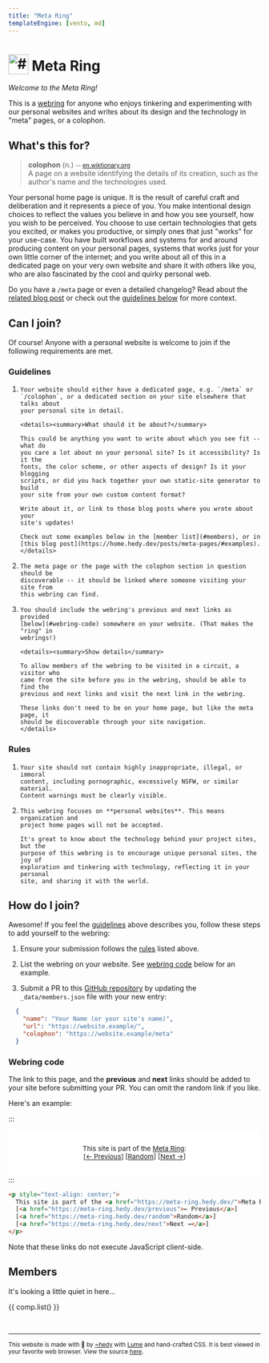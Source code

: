 ```yaml
---
title: "Meta Ring"
templateEngine: [vento, md]
---
```


<h1><a href="#"><img alt="#" style="vertical-align: text-bottom;" src="/icon-192.png" width="40" height="40" /></a> Meta Ring</h1>

*Welcome to the Meta Ring!*

This is a [webring](https://en.wikipedia.org/wiki/Webring) for anyone who enjoys
tinkering and experimenting with our personal websites and writes about its
design and the technology in "meta" pages, or a colophon.

## What's this for?

> **colophon** (n.)
> <small>-- [en.wiktionary.org](https://en.wiktionary.org/wiki/colophon#Noun)</small><br/>
> A page on a website identifying the details of its creation, such as the
> author's name and the technologies used.

Your personal home page is unique. It is the result of careful craft and
deliberation and it represents a piece of you. You make intentional design
choices to reflect the values you believe in and how you see yourself, how you
wish to be perceived. You choose to use certain technologies that gets you
excited, or makes you productive, or simply ones that just "works" for your
use-case. You have built workflows and systems for and around producing content
on your personal pages, systems that works just for your own little corner of
the internet; and you write about all of this in a dedicated page on your very
own website and share it with others like you, who are also fascinated by the
cool and quirky personal web.

Do you have a `/meta` page or even a detailed changelog? Read about the [related
blog post](https://home.hedy.dev/posts/meta-pages/) or check out the [guidelines
below](#guidelines) for more context.

## Can I join?

Of course! Anyone with a personal website is welcome to join if the following
requirements are met.

### Guidelines

<ol>
  <li>

    Your website should either have a dedicated page, e.g. `/meta` or
    `/colophon`, or a dedicated section on your site elsewhere that talks about
    your personal site in detail.

    <details><summary>What should it be about?</summary>

    This could be anything you want to write about which you see fit -- what do
    you care a lot about on your personal site? Is it accessibility? Is it the
    fonts, the color scheme, or other aspects of design? Is it your blogging
    scripts, or did you hack together your own static-site generator to build
    your site from your own custom content format?

    Write about it, or link to those blog posts where you wrote about your
    site's updates!

    Check out some examples below in the [member list](#members), or in
    [this blog post](https://home.hedy.dev/posts/meta-pages/#examples).
    </details>
  </li>
  <li>

    The meta page or the page with the colophon section in question should be
    discoverable -- it should be linked where someone visiting your site from
    this webring can find.
  </li>
  <li>

    You should include the webring's previous and next links as provided
    [below](#webring-code) somewhere on your website. (That makes the "ring" in
    webrings!)

    <details><summary>Show details</summary>

    To allow members of the webring to be visited in a circuit, a visitor who
    came from the site before you in the webring, should be able to find the
    previous and next links and visit the next link in the webring.

    These links don't need to be on your home page, but like the meta page, it
    should be discoverable through your site navigation.
    </details>
  </li>
</ol>


### Rules

<ol>
  <li>

    Your site should not contain highly inappropriate, illegal, or immoral
    content, including pornographic, excessively NSFW, or similar material.
    Content warnings must be clearly visible.
  </li>

  <li>

    This webring focuses on **personal websites**. This means organization and
    project home pages will not be accepted.

    It's great to know about the technology behind your project sites, but the
    purpose of this webring is to encourage unique personal sites, the joy of
    exploration and tinkering with technology, reflecting it in your personal
    site, and sharing it with the world.
  </li>
</ol>

## How do I join?

Awesome! If you feel the [guidelines](#guidelines) above describes you, follow
these steps to add yourself to the webring:

1. Ensure your submission follows the [rules](#rules) listed above.

1. List the webring on your website. See [webring code](#webring-code) below for
   an example.

1. Submit a PR to this [GitHub
   repository](https://github.com/hedyhli/meta-ring/blob/main/_data/members.json)
   by updating the `_data/members.json` file with your new entry:

```json
  {
    "name": "Your Name (or your site's name)",
    "url": "https://website.example/",
    "colophon": "https://website.example/meta"
  }
```

### Webring code

The link to this page, and the **previous** and **next** links should be added
to your site before submitting your PR. You can omit the random link if you
like.

Here's an example:

:::
<div style="border: var(--border-width) solid var(--border); padding: 1rem 0; border-radius: var(--border-radius); background-color: white; font-size: 95%;">
<p style="text-align: center;">
  This site is part of the <a href="https://meta-ring.hedy.dev/">Meta Ring</a>:<br/>
  [<a href="https://meta-ring.hedy.dev/previous">← Previous</a>]
  [<a href="https://meta-ring.hedy.dev/random">Random</a>]
  [<a href="https://meta-ring.hedy.dev/next">Next →</a>]
</p>
</div>
:::

```html
<p style="text-align: center;">
  This site is part of the <a href="https://meta-ring.hedy.dev/">Meta Ring</a>:<br/>
  [<a href="https://meta-ring.hedy.dev/previous">← Previous</a>]
  [<a href="https://meta-ring.hedy.dev/random">Random</a>]
  [<a href="https://meta-ring.hedy.dev/next">Next →</a>]
</p>
```

Note that these links do not execute JavaScript client-side.

## Members

It's looking a little quiet in here...

{{ comp.list() }}

<br />

---

<small>This website is made with 💜 by [~hedy](https://home.hedy.dev/) with [Lume](https://lume.land/) and hand-crafted CSS. It is best viewed in your favorite web browser. View the source [here](https://github.com/hedyhli/meta-ring).</small>
